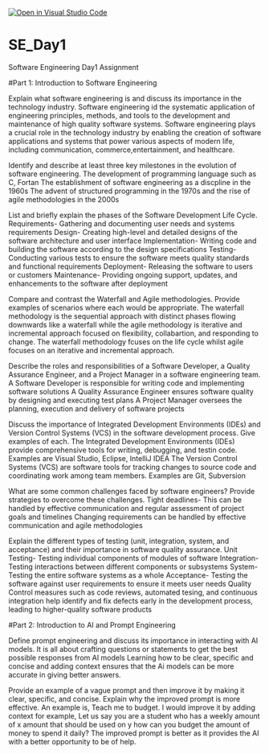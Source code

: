 [![Open in Visual Studio Code](https://classroom.github.com/assets/open-in-vscode-2e0aaae1b6195c2367325f4f02e2d04e9abb55f0b24a779b69b11b9e10269abc.svg)](https://classroom.github.com/online_ide?assignment_repo_id=15602910&assignment_repo_type=AssignmentRepo)
# SE_Day1
Software Engineering Day1 Assignment

#Part 1: Introduction to Software Engineering

Explain what software engineering is and discuss its importance in the technology industry.
Software engineering id the systematic application of engineering principles, methods, and tools to the development and maintenance of high quality software systems. 
Software engineering plays a crucial role in the technology industry by enabling the creation of software applications and systems that power various aspects of modern life, including communication, commerce,entertainment, and healthcare.

Identify and describe at least three key milestones in the evolution of software engineering.
The development of programming language such as C, Fortan
The establishment of software engineering as a discpline in the 1960s
The advent of structured programming in the 1970s and the rise of agile methodologies in the 2000s

List and briefly explain the phases of the Software Development Life Cycle.
Requirements- Gathering and documenting user needs and systems requirements
Design- Creating high-level and detailed designs of the software architecture and user interface
Implementation- Writing code and building the software according to the design specifications
Testing- Conducting various tests to ensure the software meets quality standards and functional requirements
Deployment- Releasing the software to users or customers
Maintenance- Providing ongoing support, updates, and enhancements to the software after deployment

Compare and contrast the Waterfall and Agile methodologies. Provide examples of scenarios where each would be appropriate.
The waterfall methodology is the sequential approach with distinct phases flowing downwards like a waterfall while the agile methodology is iterative and incremental approach focused on flexibility, collabartion, and responding to change. The waterfall methodology fcuses on the life cycle whilst agile focuses on an iterative and incremental approach.

Describe the roles and responsibilities of a Software Developer, a Quality Assurance Engineer, and a Project Manager in a software engineering team.
A Software Developer is responsible for writing code and implementing software solutions
A Quality Assurance Engineer ensures software quality by designing and executing test plans
A Project Manager oversees the planning, execution and delivery of software projects

Discuss the importance of Integrated Development Environments (IDEs) and Version Control Systems (VCS) in the software development process. Give examples of each.
The Integrated Development Environments (IDEs) provide comprehensive tools for writing, debugging, and testin code. Examples are Visual Studio, Eclipse, IntelliJ IDEA
The Version Control Systems (VCS) are software tools for tracking changes to source code and coordinating work among team members. Examples are Git, Subversion

What are some common challenges faced by software engineers? Provide strategies to overcome these challenges.
Tight deadlines- This can be handled by effective communication and regular assessment of project goals and timelines
Changing requirements can be handled by effective communication and agile methodologies

Explain the different types of testing (unit, integration, system, and acceptance) and their importance in software quality assurance.
Unit Testing- Testing individual components of modules of software
Integration- Testing interactions between different components or subsystems
System- Testing the entire software systems as a whole
Acceptance- Testing the software against user requirements to ensure it meets user needs
Quality Control measures such as code reviews, automated tesing, and continuous integration help identify and fix defects early in the development process, leading to higher-quality software products

#Part 2: Introduction to AI and Prompt Engineering


Define prompt engineering and discuss its importance in interacting with AI models.
It is all about crafting questions or statements to get the best possible responses from AI models
Learning how to be clear, specific and concise and adding context ensures that the Ai models can be more accurate in giving better answers.

Provide an example of a vague prompt and then improve it by making it clear, specific, and concise. Explain why the improved prompt is more effective.
An example is, Teach me to budget. I would improve it by adding context for example, Let us say you are a student who has a weekly amount of x amount that should be used on y how can you budget the amount of money to spend it daily? 
The improved prompt is better as it provides the AI with a better opportunity to be of help.
